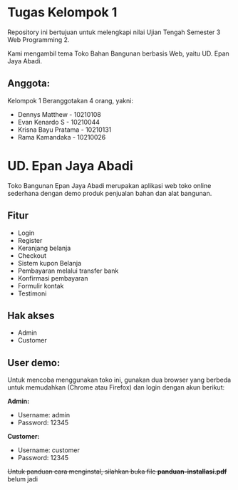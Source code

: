 # Tugas Kelompok 1

Repository ini bertujuan untuk melengkapi nilai Ujian Tengah Semester 3 Web Programming 2.

Kami mengambil tema Toko Bahan Bangunan berbasis Web, yaitu UD. Epan Jaya Abadi.

## Anggota:

Kelompok 1 Beranggotakan 4 orang, yakni:

- Dennys Matthew - 10210108
- Evan Kenardo S - 10210044
- Krisna Bayu Pratama - 10210131
- Rama Kamandaka - 10210026

# UD. Epan Jaya Abadi

Toko Bangunan Epan Jaya Abadi merupakan aplikasi web toko online sederhana dengan demo produk penjualan bahan dan alat bangunan.

## Fitur

- Login
- Register
- Keranjang belanja
- Checkout
- Sistem kupon Belanja
- Pembayaran melalui transfer bank
- Konfirmasi pembayaran
- Formulir kontak
- Testimoni

## Hak akses

- Admin
- Customer

## User demo:

Untuk mencoba menggunakan toko ini, gunakan dua browser yang berbeda untuk memudahkan (Chrome atau Firefox) dan login dengan akun berikut:

**Admin:**
- Username: admin
- Password: 12345

**Customer:**
- Username: customer
- Password: 12345

~~Untuk panduan cara menginstal, silahkan buka file **panduan-installasi.pdf**~~ belum jadi